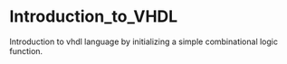 # Introduction_to_VHDL
Introduction to vhdl language by initializing a simple combinational logic function.
